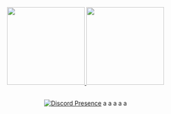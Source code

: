 <div align="center">
  <a href="https://ayo.so/cursed">
  <img height="180em" src="https://github-readme-stats.vercel.app/api?username=kleptomani4&show_icons=true&theme=dark&include_all_commits=true&count_private=true"/>
  <img height="180em" src="https://github-readme-stats.vercel.app/api/top-langs/?username=rafaballerini&layout=compact&langs_count=7&theme=dark"
</div>
 <div style="display: inline_block"><br>

   [![Discord Presence](https://lanyard.cnrad.dev/api/928791980660621403
                            )](https://discord.com/users/928791980660621403)
a
   a
   a
   a
   a
